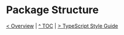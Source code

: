 # Package Structure

[< Overview](./overview.md) | [^ TOC](./toc.md) | [> TypeScript Style Guide](./typescript-style-guide.md)

